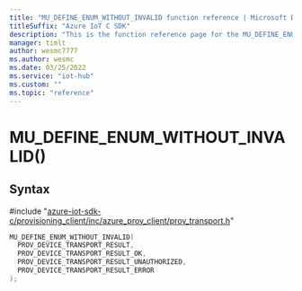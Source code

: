 ```yaml
---                             
title: "MU_DEFINE_ENUM_WITHOUT_INVALID function reference | Microsoft Docs" 
titleSuffix: "Azure IoT C SDK"            
description: "This is the function reference page for the MU_DEFINE_ENUM_WITHOUT_INVALID() function in the Azure IoT C SDK. This SDK is used with Azure IoT Hub and Azure IoT Hub Device Provisioning Service"            
manager: timlt                 
author: wesmc7777              
ms.author: wesmc               
ms.date: 03/25/2022                    
ms.service: "iot-hub"             
ms.custom: ""                
ms.topic: "reference"        
---                            
```


# MU_DEFINE_ENUM_WITHOUT_INVALID()

## Syntax

\#include "[azure-iot-sdk-c/provisioning_client/inc/azure_prov_client/prov_transport.h](../prov-transport-h.md)"  
```C
MU_DEFINE_ENUM_WITHOUT_INVALID(
  PROV_DEVICE_TRANSPORT_RESULT,
  PROV_DEVICE_TRANSPORT_RESULT_OK,
  PROV_DEVICE_TRANSPORT_RESULT_UNAUTHORIZED,
  PROV_DEVICE_TRANSPORT_RESULT_ERROR
);
```

